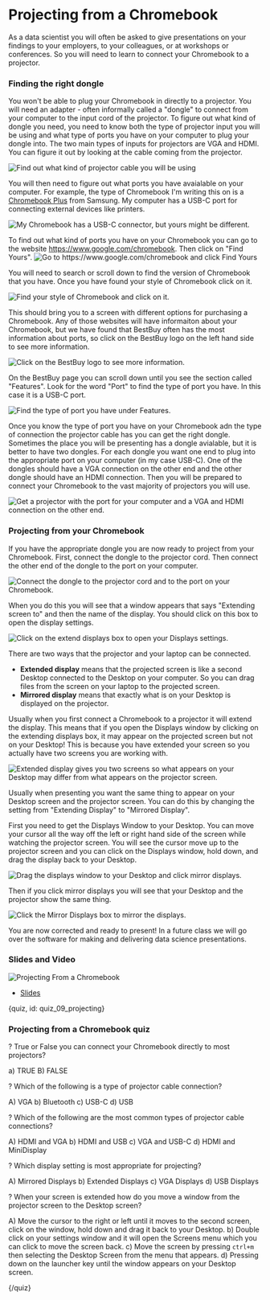 # Projecting from a Chromebook

As a data scientist you will often be asked to give presentations on your findings to your employers, to your colleagues, or at workshops or conferences. So you will need to learn to connect your Chromebook to a projector. 


### Finding the right dongle

You won't be able to plug your Chromebook in directly to a projector. You will need an adapter - often informally called a "dongle" to connect from your computer to the input cord of the projector. To figure out what kind of dongle you need, you need to know both the type of projector input you will be using and what type of ports you have on your computer to plug your dongle into. The two main types of inputs for projectors are VGA and HDMI. You can figure it out by looking at the cable coming from the projector. 

![Find out what kind of projector cable you will be using ](images/08_printing/08_chromebookintro_projecting-2.png)


You will then need to figure out what ports you have avaialable on your computer. For example, the type of Chromebook I'm writing this on is a [Chromebook Plus](https://www.samsung.com/us/computing/chromebooks/12-14/xe513c24-k01us-xe513c24-k01us/) from Samsung. My computer has a USB-C port for connecting external devices like printers. 

![My Chromebook has a USB-C connector, but yours might be different. ](images/08_printing/08_chromebookintro_projecting-3.png)


To find out what kind of ports you have on your Chromebook you can go to the website https://www.google.com/chromebook. Then click on "Find Yours". 
![Go to https://www.google.com/chromebook and click Find Yours ](images/08_printing/08_chromebookintro_projecting-4.png)

You will need to search or scroll down to find the version of Chromebook that you have. Once you have found your style of Chromebook click on it. 


![Find your style of Chromebook and click on it. ](images/08_printing/08_chromebookintro_projecting-5.png)


This should bring you to a screen with different options for purchasing a Chromebook. Any of those websites will have informaiton about your Chromebook, but we have found that BestBuy often has the most information about ports, so click on the BestBuy logo on the left hand side to see more information. 

![Click on the BestBuy logo to see more information. ](images/08_printing/08_chromebookintro_projecting-6.png)

On the BestBuy page you can scroll down until you see the section called "Features". Look for the word "Port" to find the type of port you have. In this case it is a USB-C port. 

![Find the type of port you have under Features. ](images/08_printing/08_chromebookintro_projecting-7.png)

Once you know the type of port you have on your Chromebook adn the type of connection the projector cable has you can get the right dongle. Sometimes the place you will be presenting has a dongle avialable, but it is better to have two dongles. For each dongle you want one end to plug into the appropriate port on your computer (in my case USB-C). One of the dongles should have a VGA connection on the other end and the other dongle should have an HDMI connection. Then you will be prepared to connect your Chromebook to the vast majority of projectors you will use. 

![Get a projector with the port for your computer and a VGA and HDMI connection on the other end. ](images/08_printing/08_chromebookintro_projecting-8.png)





### Projecting from your Chromebook

If you have the appropriate dongle you are now ready to project from your Chromebook. First, connect the dongle to the projector cord. Then connect the other end of the dongle to the port on your computer. 


![Connect the dongle to the projector cord and to the port on your Chromebook. ](images/08_printing/08_chromebookintro_projecting-9.png)


When you do this you will see that a window appears that says "Extending screen to" and then the name of the display. You should click on this box to open the display settings. 

![Click on the extend displays box to open your Displays settings. ](images/08_printing/08_chromebookintro_projecting-10.png)


There are two ways that the projector and your laptop can be connected.

* __Extended display__ means that the projected screen is like a second Desktop connected to the Desktop on your computer. So you can drag files from the screen on your laptop to the projected screen.
* __Mirrored display__ means that exactly what is on your Desktop is displayed on the projector.

Usually when you first connect a Chromebook to a projector it will extend the display. This means that if you open the Displays window by clicking on the extending displays box, it may appear on the projected screen but not on your Desktop! This is because you have extended your screen so you actually have two screens you are working with. 


![Extended display gives you two screens so what appears on your Desktop may differ from what appears on the projector screen. ](images/08_printing/08_chromebookintro_projecting-11.png)


Usually when presenting you want the same thing to appear on your Desktop screen and the projector screen. You can do this by changing the setting from "Extending Display" to "Mirrored Display".

First you need to get the Displays Window to your Desktop. You can move your cursor all the way off the left or right hand side of the screen while watching the projector screen. You will see the cursor move up to the projector screen and you can click on the Displays window, hold down, and drag the display back to your Desktop. 

![Drag the displays window to your Desktop and click mirror displays. ](images/08_printing/08_chromebookintro_projecting-12.png)

Then if you click mirror displays you will see that your Desktop and the projector show the same thing.

![Click the Mirror Displays box to mirror the displays. ](images/08_printing/08_chromebookintro_projecting-13.png)


You are now corrected and ready to present! In a future class we will go over the software for making and delivering data science presentations. 



### Slides and Video

![Projecting From a Chromebook]()

* [Slides](https://docs.google.com/presentation/d/1c4diFFLIkAqYE4EIbI6mZAYLc8zOPMwLEiczFMMM2nQ/edit?usp=sharing)

{quiz, id: quiz_09_projecting}

### Projecting from a Chromebook quiz


? True or False you can connect your Chromebook directly to most projectors?

a) TRUE
B) FALSE

? Which of the following is a type of projector cable connection?

A) VGA
b) Bluetooth
c) USB-C
d) USB

? Which of the following are the most common types of projector cable connections? 

A) HDMI and VGA
b) HDMI and USB
c) VGA and USB-C
d) HDMI and MiniDisplay


? Which display setting is most appropriate for projecting?

A) Mirrored Displays
b) Extended Displays
c) VGA Displays
d) USB Displays


? When your screen is extended how do you move a window from the projector screen to the Desktop screen?


A) Move the cursor to the right or left until it moves to the second screen, click on the window, hold down and drag it back to your Desktop. 
b) Double click on your settings window and it will open the Screens menu which you can click to move the screen back. 
c) Move the screen by pressing `ctrl+m` then selecting the Desktop Screen from the menu that appears. 
d) Pressing down on the launcher key until the window appears on your Desktop screen. 


{/quiz}

